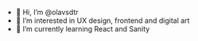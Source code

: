 - 👋 Hi, I’m @olavsdtr
- 👀 I’m interested in UX design, frontend and digital art
- 🌱 I’m currently learning React and Sanity
